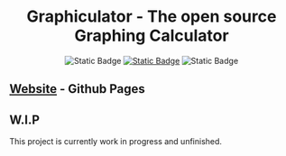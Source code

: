 <h1  align="center"> Graphiculator - The open source Graphing Calculator </h1>
<div align="center"><img alt="Static Badge" src="https://img.shields.io/badge/Made%20in%20-%20JS%20-%20orange"> <a href="https://www.youtube.com/@AasfasOfficial"><img alt="Static Badge" src="https://img.shields.io/badge/Made%20by%20Kode%20-%20red"></a> <img alt="Static Badge" src="https://img.shields.io/badge/Open%20-%20Source%20-%20purple">
</div>




<h2><a href="https://teamkodeofficial.github.io/Graphiculator/">Website</a> - Github Pages</h2>
<div><h2>W.I.P</h2> <p>This project is currently work in progress and unfinished.</p></div>
